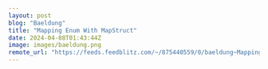 ```yaml
---
layout: post
blog: "Baeldung"
title: "Mapping Enum With MapStruct"
date: 2024-04-08T01:43:44Z
image: images/baeldung.png
remote_url: "https://feeds.feedblitz.com/~/875440559/0/baeldung~Mapping-Enum-With-MapStruct"
---
```

